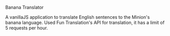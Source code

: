 Banana Translator

A vanillaJS application to translate English sentences to the Minion's banana language.
Used Fun Translation's API for translation, it has a limit of 5 requests per hour.
